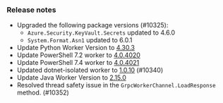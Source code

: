 ### Release notes

<!-- Please add your release notes in the following format:
- My change description (#PR)
-->

- Upgraded the following package versions (#10325):
  - `Azure.Security.KeyVault.Secrets` updated to 4.6.0
  - `System.Format.Asn1` updated to 6.0.1
- Update Python Worker Version to [4.30.3](https://github.com/Azure/azure-functions-python-worker/releases/tag/4.30.3)
- Update PowerShell 7.2 worker to [4.0.4020](https://github.com/Azure/azure-functions-powershell-worker/releases/tag/v4.0.4020)
- Update PowerShell 7.4 worker to [4.0.4021](https://github.com/Azure/azure-functions-powershell-worker/releases/tag/v4.0.4021)
- Updated dotnet-isolated worker to [1.0.10](https://github.com/Azure/azure-functions-dotnet-worker/pull/2629) (#10340)
- Update Java Worker Version to [2.15.0](https://github.com/Azure/azure-functions-java-worker/releases/tag/2.15.0)
- Resolved thread safety issue in the `GrpcWorkerChannel.LoadResponse` method. (#10352)
